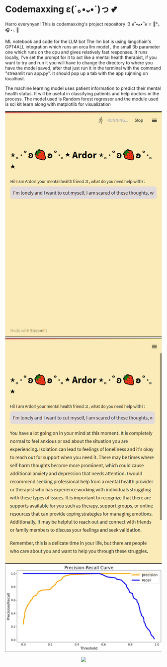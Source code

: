 # Codemaxxing ε(´｡•᎑•`)っ 💕

Harro everynyan! This is codemaxxing's project repository :3 ฅ՞•ﻌ•՞ฅ ✩ 🎀°｡🎧⋆⸜ 🌷

ML notebook and code for the LLM bot
The llm bot is using langchain's GPT4ALL integration which runs an orca llm model , the small 3b parameter one which runs on the cpu and gives relatively fast responses.
It runs locally, I've set the prompt for it to act like a mental health therapist, if you want to try and run it you will have to change the directory to where you have the model saved, after that just run it in the terminal with the command "streamlit run app.py".
It should pop up a tab with the app rujnning on localhost.


The machine learning model uses patient information to predict their mental health status. It will be useful in classifying patients and help doctors in the process. The model used is Random forest regressor and the module used is sci kit learn along with matplotlib for visualization

![Chatbot](https://github.com/samraatz/Codemaxxing/blob/main/image.png)
![caht 2](https://github.com/samraatz/Codemaxxing/blob/main/hubb.png)
![Machine learning](https://github.com/samraatz/Codemaxxing/blob/main/WhatsApp%20Image%202023-11-04%20at%2005.13.20.jpeg)

<p align="center">
  <img src="[./my.gif](https://github.com/samraatz/Codemaxxing/blob/main/hubb.png)https://github.com/samraatz/Codemaxxing/blob/main/hubb.png">
</p>
